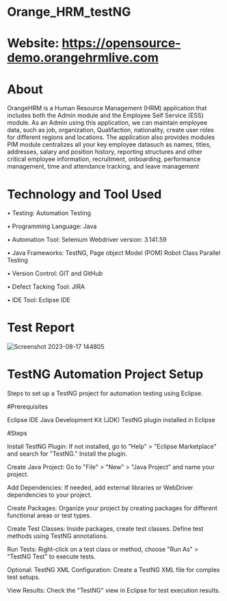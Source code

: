 # Orange_HRM_testNG
# Website: https://opensource-demo.orangehrmlive.com
# About
OrangeHRM is a Human Resource Management (HRM) application that includes both the Admin module and the Employee Self Service (ESS) module. As an Admin using this application, we can maintain employee data, such as job, organization, Qualifaction, nationality, create user roles for different regions and locations. The application also provides modules PIM module centralizes all your key employee datasuch as names, titles, addresses, salary and position history, reporting structures and other critical employee information, recruitment, onboarding, performance management, time and attendance tracking, and leave management

# Technology and Tool Used
• Testing: Automation Testing

• Programming Language: Java

• Automation Tool: Selenium Webdriver version: 3.141.59

• Java Frameworks: TestNG, Page object Model (POM) Robot Class Parallel Testing

• Version Control: GIT and GitHub

• Defect Tacking Tool: JIRA

• IDE Tool: Eclipse IDE

# Test Report

![Screenshot 2023-08-17 144805](https://github.com/Siddartha1256/Orange_HRM_testNG/assets/127547801/eed31f5f-e1f8-4fbb-aecb-ab6267065e8e)

# TestNG Automation Project Setup
Steps to set up a TestNG project for automation testing using Eclipse.

#Prerequisites

Eclipse IDE
Java Development Kit (JDK)
TestNG plugin installed in Eclipse

#Steps

Install TestNG Plugin: If not installed, go to "Help" > "Eclipse Marketplace" and search for "TestNG." Install the plugin.

Create Java Project: Go to "File" > "New" > "Java Project" and name your project.

Add Dependencies: If needed, add external libraries or WebDriver dependencies to your project.

Create Packages: Organize your project by creating packages for different functional areas or test types.

Create Test Classes: Inside packages, create test classes. Define test methods using TestNG annotations.

Run Tests: Right-click on a test class or method, choose "Run As" > "TestNG Test" to execute tests.

Optional: TestNG XML Configuration: Create a TestNG XML file for complex test setups.

View Results: Check the "TestNG" view in Eclipse for test execution results.
